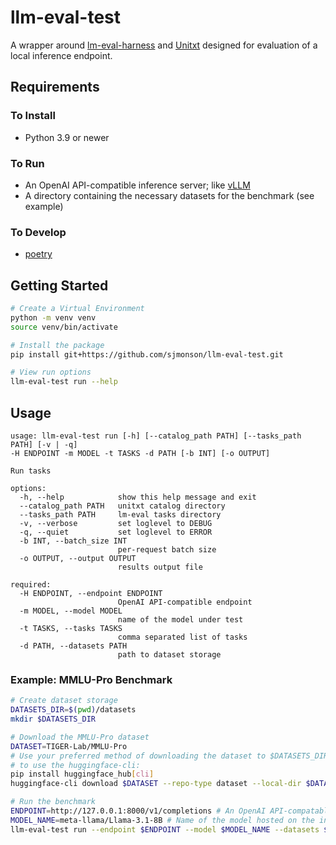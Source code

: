 # llm-eval-test

A wrapper around [lm-eval-harness](https://github.com/EleutherAI/lm-evaluation-harness) and [Unitxt](https://github.com/IBM/unitxt) designed for evaluation of a local inference endpoint.

## Requirements

### To Install

- Python 3.9 or newer

### To Run

- An OpenAI API-compatible inference server; like [vLLM](https://github.com/vllm-project/vllm)
- A directory containing the necessary datasets for the benchmark (see example)

### To Develop

- [poetry](https://python-poetry.org/docs/#installation)

## Getting Started

``` sh
# Create a Virtual Environment
python -m venv venv
source venv/bin/activate

# Install the package
pip install git+https://github.com/sjmonson/llm-eval-test.git

# View run options
llm-eval-test run --help
```

## Usage

```
usage: llm-eval-test run [-h] [--catalog_path PATH] [--tasks_path PATH] [-v | -q]
-H ENDPOINT -m MODEL -t TASKS -d PATH [-b INT] [-o OUTPUT]

Run tasks

options:
  -h, --help            show this help message and exit
  --catalog_path PATH   unitxt catalog directory
  --tasks_path PATH     lm-eval tasks directory
  -v, --verbose         set loglevel to DEBUG
  -q, --quiet           set loglevel to ERROR
  -b INT, --batch_size INT
                        per-request batch size
  -o OUTPUT, --output OUTPUT
                        results output file

required:
  -H ENDPOINT, --endpoint ENDPOINT
                        OpenAI API-compatible endpoint
  -m MODEL, --model MODEL
                        name of the model under test
  -t TASKS, --tasks TASKS
                        comma separated list of tasks
  -d PATH, --datasets PATH
                        path to dataset storage
```

### Example: MMLU-Pro Benchmark

``` sh
# Create dataset storage
DATASETS_DIR=$(pwd)/datasets
mkdir $DATASETS_DIR

# Download the MMLU-Pro dataset
DATASET=TIGER-Lab/MMLU-Pro
# Use your preferred method of downloading the dataset to $DATASETS_DIR/$DATASET
# to use the huggingface-cli:
pip install huggingface_hub[cli]
huggingface-cli download $DATASET --repo-type dataset --local-dir $DATASETS_DIR/$DATASET

# Run the benchmark
ENDPOINT=http://127.0.0.1:8000/v1/completions # An OpenAI API-compatable completions endpoint
MODEL_NAME=meta-llama/Llama-3.1-8B # Name of the model hosted on the inference server
llm-eval-test run --endpoint $ENDPOINT --model $MODEL_NAME --datasets $DATASETS_DIR --tasks mmlu_pro
```
